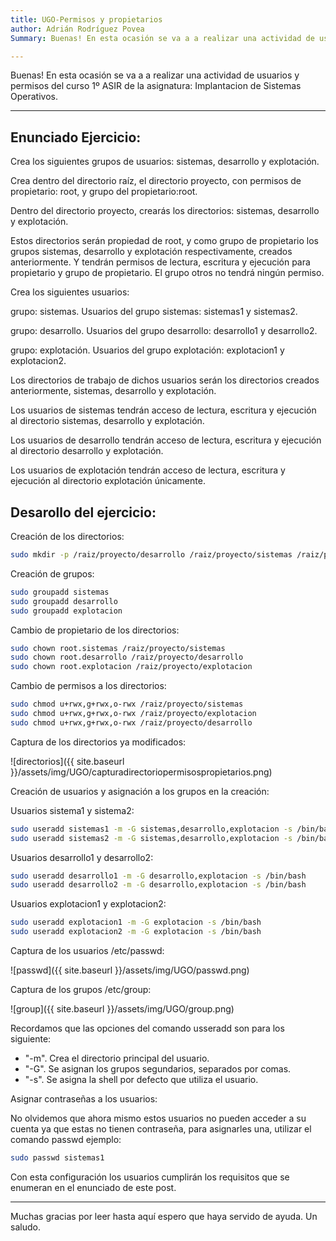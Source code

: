 ```yaml
---
title: UGO-Permisos y propietarios
author: Adrián Rodríguez Povea
Summary: Buenas! En esta ocasión se va a a realizar una actividad de usuarios y permisos del curso 1º ASIR de la asignatura: Implantacion de Sistemas Operativos.

---
```


Buenas! En esta ocasión se va a a realizar una actividad de usuarios y permisos del curso 1º ASIR de la asignatura: Implantacion de Sistemas Operativos.

***

## Enunciado Ejercicio:

Crea los siguientes grupos de usuarios: sistemas, desarrollo y explotación.    

Crea dentro del directorio raíz, el directorio proyecto, con permisos de propietario: root, y grupo del propietario:root.    

Dentro del directorio proyecto, crearás los directorios: sistemas, desarrollo y explotación.    

Estos directorios serán propiedad de root, y como grupo de propietario los grupos sistemas, desarrollo y explotación respectivamente, creados anteriormente. Y tendrán permisos de lectura, escritura  y ejecución para propietario y grupo de propietario. El grupo otros no tendrá ningún permiso.

Crea los siguientes usuarios:    

grupo: sistemas. Usuarios del grupo sistemas: sistemas1 y sistemas2.    

grupo: desarrollo. Usuarios del grupo desarrollo: desarrollo1 y desarrollo2.    

grupo: explotación. Usuarios del grupo explotación: explotacion1 y explotacion2.    

Los directorios de trabajo de dichos usuarios serán los directorios creados anteriormente, sistemas, desarrollo y explotación.    

Los usuarios de sistemas tendrán acceso de lectura, escritura y ejecución al directorio sistemas, desarrollo y explotación.    

Los usuarios de desarrollo tendrán acceso de lectura, escritura y ejecución al directorio desarrollo y explotación.    

Los usuarios de explotación tendrán acceso de lectura, escritura y ejecución al directorio explotación únicamente.    

## Desarollo del ejercicio:

Creación de los directorios:

```bash 
sudo mkdir -p /raiz/proyecto/desarrollo /raiz/proyecto/sistemas /raiz/proyecto/desarrollo /raiz/proyecto/explotacion
```
Creación de grupos:

```bash
sudo groupadd sistemas    
sudo groupadd desarrollo    
sudo groupadd explotacion    
```

Cambio de propietario de los directorios:

```bash
sudo chown root.sistemas /raiz/proyecto/sistemas    
sudo chown root.desarrollo /raiz/proyecto/desarrollo    
sudo chown root.explotacion /raiz/proyecto/explotacion    
```

Cambio de permisos a los directorios:

```bash
sudo chmod u+rwx,g+rwx,o-rwx /raiz/proyecto/sistemas    
sudo chmod u+rwx,g+rwx,o-rwx /raiz/proyecto/explotacion    
sudo chmod u+rwx,g+rwx,o-rwx /raiz/proyecto/desarrollo    
```
Captura de los directorios ya modificados:    

![directorios]({{ site.baseurl }}/assets/img/UGO/capturadirectoriopermisospropietarios.png) 

Creación de usuarios y asignación a los grupos en la creación:

Usuarios sistema1 y sistema2:

```bash
sudo useradd sistemas1 -m -G sistemas,desarrollo,explotacion -s /bin/bash
sudo useradd sistemas2 -m -G sistemas,desarrollo,explotacion -s /bin/bash
```

Usuarios desarrollo1 y desarrollo2:

```bash
sudo useradd desarrollo1 -m -G desarrollo,explotacion -s /bin/bash
sudo useradd desarrollo2 -m -G desarrollo,explotacion -s /bin/bash
```

Usuarios explotacion1 y explotacion2:

```bash
sudo useradd explotacion1 -m -G explotacion -s /bin/bash
sudo useradd explotacion2 -m -G explotacion -s /bin/bash
```
Captura de los usuarios /etc/passwd:    

![passwd]({{ site.baseurl }}/assets/img/UGO/passwd.png) 

Captura de los grupos /etc/group:    

![group]({{ site.baseurl }}/assets/img/UGO/group.png) 

Recordamos que las opciones del comando usseradd son para los siguiente:    
- "-m". Crea el directorio principal del usuario.    
- "-G". Se asignan los grupos segundarios, separados por comas.    
- "-s". Se asigna la shell por defecto que utiliza el usuario.    

Asignar contraseñas a los usuarios:    

No olvidemos que ahora mismo estos usuarios no pueden acceder a su cuenta ya que estas no tienen contraseña, para asignarles una, utilizar el comando passwd ejemplo:    

```bash
sudo passwd sistemas1    
```

Con esta configuración los usuarios cumplirán los requisitos que se enumeran en el enunciado de este post.

***

Muchas gracias por leer hasta aquí espero que haya servido de ayuda. Un saludo.
